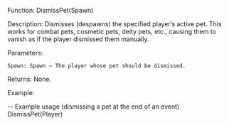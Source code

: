 Function: DismissPet(Spawn)

Description: Dismisses (despawns) the specified player’s active pet. This works for combat pets, cosmetic pets, deity pets, etc., causing them to vanish as if the player dismissed them manually.

Parameters:

    Spawn: Spawn – The player whose pet should be dismissed.

Returns: None.

Example:

-- Example usage (dismissing a pet at the end of an event)
DismissPet(Player)